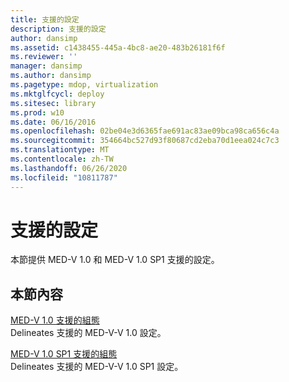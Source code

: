 ```yaml
---
title: 支援的設定
description: 支援的設定
author: dansimp
ms.assetid: c1438455-445a-4bc8-ae20-483b26181f6f
ms.reviewer: ''
manager: dansimp
ms.author: dansimp
ms.pagetype: mdop, virtualization
ms.mktglfcycl: deploy
ms.sitesec: library
ms.prod: w10
ms.date: 06/16/2016
ms.openlocfilehash: 02be04e3d6365fae691ac83ae09bca98ca656c4a
ms.sourcegitcommit: 354664bc527d93f80687cd2eba70d1eea024c7c3
ms.translationtype: MT
ms.contentlocale: zh-TW
ms.lasthandoff: 06/26/2020
ms.locfileid: "10811787"
---
```

# 支援的設定


本節提供 MED-V 1.0 和 MED-V 1.0 SP1 支援的設定。

## 本節內容


<a href="" id="med-v-1-0-supported-configurations"></a>[MED-V 1.0 支援的組態](med-v-10-supported-configurationsmedv-10.md)  
Delineates 支援的 MED-V-V 1.0 設定。

<a href="" id="med-v-1-0-sp1-supported-configurations"></a>[MED-V 1.0 SP1 支援的組態](med-v-10-sp1-supported-configurationsmedv-10-sp1.md)  
Delineates 支援的 MED-V-V 1.0 SP1 設定。

 

 





